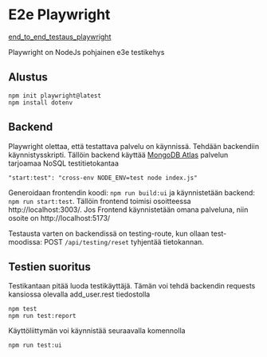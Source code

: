 

# E2e Playwright

[end_to_end_testaus_playwright](https://fullstackopen.com/osa5/end_to_end_testaus_playwright)

Playwright on NodeJs pohjainen e3e testikehys

## Alustus
```
npm init playwright@latest
npm install dotenv
```


## Backend

Playwright olettaa, että testattava palvelu on käynnissä. Tehdään backendiin käynnistysskripti. Tällöin backend käyttää [MongoDB Atlas](https://www.mongodb.com/products/platform/atlas-database) palvelun tarjoamaa NoSQL testitietokantaa

```
"start:test": "cross-env NODE_ENV=test node index.js"
```

Generoidaan frontendin koodi: `npm run build:ui` ja käynnistetään backend: `npm run start:test`. Tällöin frontend toimisi osoitteessa http://localhost:3003/. Jos Frontend käynnistetään omana palveluna, niin osoite on http://localhost:5173/

Testausta varten on backendissä on testing-route, kun ollaan test-moodissa: POST `/api/testing/reset` tyhjentää tietokannan. 

## Testien suoritus

Testikantaan pitää luoda testikäyttäjä. Tämän voi tehdä backendin requests kansiossa olevalla add_user.rest tiedostolla

```
npm test
npm run test:report
```

Käyttöliittymän voi käynnistää seuraavalla komennolla
```
npm run test:ui
```
